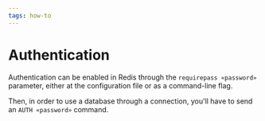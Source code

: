 ```yaml
---
tags: how-to
---
```


# Authentication
Authentication can be enabled in Redis through the `requirepass «password»` parameter, either at the configuration file or as a command-line flag.

Then, in order to use a database through a connection, you'll have to send an `AUTH «password»` command.
